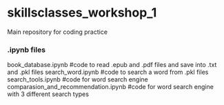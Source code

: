 # skillsclasses_workshop_1

Main repository for coding practice

### .ipynb files
book_database.ipynb #code to read .epub and .pdf files and save into .txt and .pkl files
search_word.ipynb #code to search a word from .pkl files
search_tools.ipynb #code for word search engine
comparasion_and_recommendation.ipynb #code for word search engine with 3 different search types

